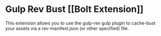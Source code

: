 Gulp Rev Bust [[Bolt Extension]]
======================

This extension allows you to use the gulp-rev gulp plugin to cache-bust your assets via a rev-manifest.json (or other specified) file.